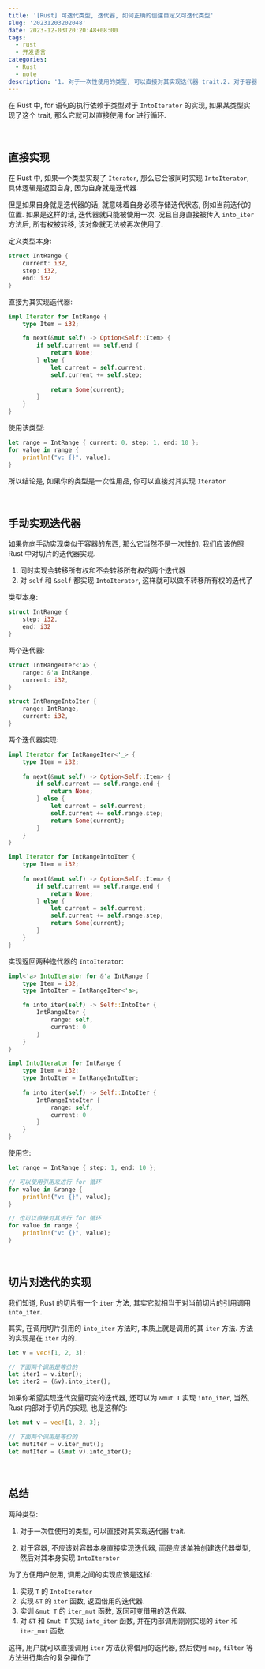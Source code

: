 ```yaml
---
title: '[Rust] 可迭代类型, 迭代器, 如何正确的创建自定义可迭代类型'
slug: '20231203202048'
date: 2023-12-03T20:20:48+08:00
tags:
  - rust
  - 开发语言
categories:
  - Rust
  - note
description: '1. 对于一次性使用的类型, 可以直接对其实现迭代器 trait.2. 对于容器, 不应该对容器本身直接实现迭代器, 而是应该单独创建迭代器类型, 然后对其本身实现 `IntoIterator`'
---
```


在 Rust 中, for 语句的执行依赖于类型对于 `IntoIterator` 的实现, 如果某类型实现了这个 trait, 那么它就可以直接使用 for 进行循环.


<br/>


## 直接实现


在 Rust 中, 如果一个类型实现了 `Iterator`, 那么它会被同时实现 `IntoIterator`, 具体逻辑是返回自身, 因为自身就是迭代器.


但是如果自身就是迭代器的话, 就意味着自身必须存储迭代状态, 例如当前迭代的位置. 如果是这样的话, 迭代器就只能被使用一次. 况且自身直接被传入 `into_iter` 方法后, 所有权被转移, 该对象就无法被再次使用了.


定义类型本身:


```rust
struct IntRange {
    current: i32,
    step: i32,
    end: i32
}
```


直接为其实现迭代器:


```rust
impl Iterator for IntRange {
    type Item = i32;

    fn next(&mut self) -> Option<Self::Item> {
        if self.current == self.end {
            return None;
        } else {
            let current = self.current;
            self.current += self.step;
            
            return Some(current);
        }
    }
}
```


使用该类型:


```rust
let range = IntRange { current: 0, step: 1, end: 10 };
for value in range {
    println!("v: {}", value);
}
```


所以结论是, 如果你的类型是一次性用品, 你可以直接对其实现 `Iterator`




<br/>




## 手动实现迭代器


如果你向手动实现类似于容器的东西, 那么它当然不是一次性的. 我们应该仿照 Rust 中对切片的迭代器实现.


1. 同时实现会转移所有权和不会转移所有权的两个迭代器
2. 对 `self` 和 `&self` 都实现 `IntoIterator`, 这样就可以做不转移所有权的迭代了


类型本身:


```rust
struct IntRange {
    step: i32,
    end: i32
}
```


两个迭代器:


```rust
struct IntRangeIter<'a> {
    range: &'a IntRange,
    current: i32,
}

struct IntRangeIntoIter {
    range: IntRange,
    current: i32,
}
```


两个迭代器实现:


```rust
impl Iterator for IntRangeIter<'_> {
    type Item = i32;
    
    fn next(&mut self) -> Option<Self::Item> {
        if self.current == self.range.end {
            return None;
        } else {
            let current = self.current;
            self.current += self.range.step;
            return Some(current);
        }
    }
}

impl Iterator for IntRangeIntoIter {
    type Item = i32;
    
    fn next(&mut self) -> Option<Self::Item> {
        if self.current == self.range.end {
            return None;
        } else {
            let current = self.current;
            self.current += self.range.step;
            return Some(current);
        }
    }
}
```


实现返回两种迭代器的 `IntoIterator`:


```rust
impl<'a> IntoIterator for &'a IntRange {
    type Item = i32;
    type IntoIter = IntRangeIter<'a>;

    fn into_iter(self) -> Self::IntoIter {
        IntRangeIter {
            range: self,
            current: 0
        }
    }
}

impl IntoIterator for IntRange {
    type Item = i32;
    type IntoIter = IntRangeIntoIter;
    
    fn into_iter(self) -> Self::IntoIter {
        IntRangeIntoIter {
            range: self,
            current: 0
        }
    }
}
```


使用它:


```rust
let range = IntRange { step: 1, end: 10 };

// 可以使用引用来进行 for 循环
for value in &range {
    println!("v: {}", value);
}

// 也可以直接对其进行 for 循环
for value in range {
    println!("v: {}", value);
}
```




<br/>


## 切片对迭代的实现


我们知道, Rust 的切片有一个 `iter` 方法, 其实它就相当于对当前切片的引用调用 `into_iter`.


其实, 在调用切片引用的 `into_iter` 方法时, 本质上就是调用的其 `iter` 方法. 方法的实现是在 `iter` 内的.


```rust
let v = vec![1, 2, 3];

// 下面两个调用是等价的
let iter1 = v.iter();
let iter2 = (&v).into_iter();
```


如果你希望实现迭代变量可变的迭代器, 还可以为 `&mut T` 实现 `into_iter`, 当然, Rust 内部对于切片的实现, 也是这样的:


```rust
let mut v = vec![1, 2, 3];

// 下面两个调用是等价的
let mutIter = v.iter_mut();
let mutIter = (&mut v).into_iter();
```




<br/>


## 总结


两种类型:


1. 对于一次性使用的类型, 可以直接对其实现迭代器 trait.

2. 对于容器, 不应该对容器本身直接实现迭代器, 而是应该单独创建迭代器类型, 然后对其本身实现 `IntoIterator`


为了方便用户使用, 调用之间的实现应该是这样:


1. 实现 `T` 的 `IntoIterator`
2. 实现 `&T` 的 `iter` 函数, 返回借用的迭代器.
3. 实训 `&mut T` 的 `iter_mut` 函数, 返回可变借用的迭代器.
4. 对 `&T` 和 `&mut T` 实现 `into_iter` 函数, 并在内部调用刚刚实现的 `iter` 和 `iter_mut` 函数.


这样, 用户就可以直接调用 `iter` 方法获得借用的迭代器, 然后使用 `map`, `filter` 等方法进行集合的复杂操作了
